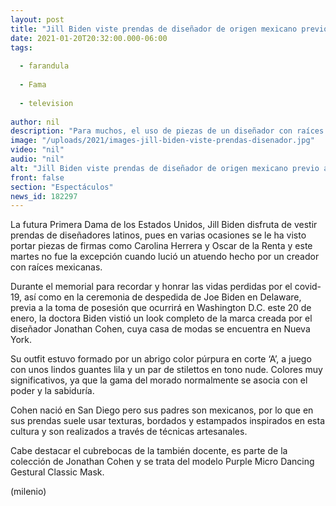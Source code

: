 ```yaml
---
layout: post
title: "Jill Biden viste prendas de diseñador de origen mexicano previo a la toma de protesta"
date: 2021-01-20T20:32:00.000-06:00
tags:
  
  - farandula
  
  - Fama
  
  - television
  
author: nil
description: "Para muchos, el uso de piezas de un diseñador con raíces latinas por la futura primera dama estadunidense, es un mensaje positivo."
image: "/uploads/2021/images-jill-biden-viste-prendas-disenador.jpg"
video: "nil"
audio: "nil"
alt: "Jill Biden viste prendas de diseñador de origen mexicano previo a la toma de protesta"
front: false
section: "Espectáculos"
news_id: 182297
---
```


La futura Primera Dama de los Estados Unidos, Jill Biden disfruta de vestir prendas de diseñadores latinos, pues en varias ocasiones se le ha visto portar piezas de firmas como Carolina Herrera y Oscar de la Renta y este martes no fue la excepción cuando lució un atuendo hecho por un creador con raíces mexicanas. 

Durante el memorial para recordar y honrar las vidas perdidas por el covid-19, así como en la ceremonia de despedida de Joe Biden en Delaware, previa a la toma de posesión que ocurrirá en Washington D.C. este 20 de enero, la doctora Biden vistió un look completo de la marca creada por el diseñador Jonathan Cohen, cuya casa de modas se encuentra en Nueva York. 

Su outfit  estuvo formado por un abrigo color púrpura en corte ‘A’, a juego con unos lindos guantes lila y un par de stilettos en tono nude. Colores muy significativos, ya que la gama del morado normalmente se asocia con el poder y la sabiduría. 

Cohen nació en San Diego pero sus padres son mexicanos, por lo que en sus prendas suele usar texturas, bordados y estampados inspirados en esta cultura y son realizados a través de técnicas artesanales. 

Cabe destacar el cubrebocas de la también docente, es parte de la colección de Jonathan Cohen y se trata del modelo Purple Micro Dancing Gestural Classic Mask. 

(milenio)